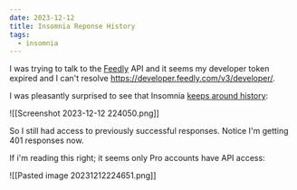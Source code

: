 ```yaml
---
date: 2023-12-12
title: Insomnia Reponse History
tags:
  - insomnia
---
```

I was trying to talk to the [Feedly](https://feedly.com/) API and it seems my developer token expired and I can't resolve https://developer.feedly.com/v3/developer/.

I was pleasantly surprised to see that Insomnia [keeps around history](https://docs.insomnia.rest/insomnia/responses#access-response-history):

![[Screenshot 2023-12-12 224050.png]]

So I still had access to previously successful responses. Notice I'm getting 401 responses now.

If i'm reading this right; it seems only Pro accounts have API access:

![[Pasted image 20231212224651.png]]